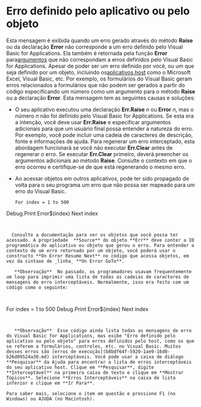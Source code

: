 
# Erro definido pelo aplicativo ou pelo objeto

Esta mensagem é exibida quando um erro gerado através do método  **Raise** ou da declaração **Error** não corresponde a um erro definido pelo Visual Basic for Applications. Ela também é retornada pela função **Error** para[argumentos](b8bdf64f-5920-1ae9-16d0-b26d09524a30.md) que não correspondam a erros definidos pelo Visual Basic for Applications. Apesar de poder ser um erro definido por você, ou um que seja definido por um objeto, incluindo os[aplicativos host](b8bdf64f-5920-1ae9-16d0-b26d09524a30.md) como o Microsoft Excel, Visual Basic, etc. Por exemplo, os formulários do Visual Basic geram erros relacionados a formulários que não podem ser gerados a partir do código especificando um número como um argumento para o método **Raise** ou a declaração **Error**. Esta mensagem tem as seguintes causas e soluções:



- O seu aplicativo executou uma declaração  **Err.Raise** _n_ ou **Error** _n_, mas o número _n_ não foi definido pelo Visual Basic for Applications. Se esta era a intenção, você deve usar **Err.Raise** e especificar argumentos adicionais para que um usuário final possa entender a natureza do erro. Por exemplo, você pode incluir uma cadeia de caracteres de descrição, fonte e informações de ajuda. Para regenerar um erro interceptado, esta abordagem funcionará se você não executar **Err.Clear** antes de regenerar o erro. Se executar **Err.Clear** primeiro, deverá preencher os argumentos adicionais ao método **Raise**. Consulte o contexto em que o erro ocorreu e certifique-se de que está regenerando o mesmo erro.
    
- Ao acessar objetos em outros aplicativos, pode ter sido propagado de volta para o seu programa um erro que não possa ser mapeado para um erro do Visual Basic.
    
  ```
  For index = 1 to 500 
Debug.Print Error$(index) 
Next index 

  ```


    Consulte a documentação para ver os objetos que você possa ter acessado. A propriedade  **Source** do objeto **Err** deve conter a ID programática do aplicativo ou objeto que gerou o erro. Para entender o contexto de um erro retornado por um objeto, você poderá usar o constructo **On Error Resume Next** no código que acessa objetos, em vez da sintaxe de _linha_ **On Error GoTo**.
    
     **Observação**  No passado, os programadores usavam frequentemente um loop para imprimir uma lista de todas as cadeias de caracteres de mensagens de erro interceptáveis. Normalmente, isso era feito com um código como o seguinte:



  ```
  For index = 1 to 500
Debug.Print Error$(index)
Next index

  ```


     **Observação**  Esse código ainda lista todas as mensagens de erro do Visual Basic for Applications, mas exibe "Erro definido pelo aplicativo ou pelo objeto" para erros definidos pelo host, como os que se referem a formulários, controles, etc. no Visual Basic. Muitos desses erros são [erros de execução](b8bdf64f-5920-1ae9-16d0-b26d09524a30.md) interceptáveis. Você pode usar a caixa de diálogo **Pesquisar** da Ajuda para encontrar a lista de erros interceptáveis do seu aplicativo host. Clique em **Pesquisar**, digite **Interceptável** na primeira caixa de texto e clique em **Mostrar Tópicos**. Selecione **Erros Interceptáveis** na caixa de lista inferior e clique em **Ir Para**.

Para saber mais, selecione o item em questão e pressione F1 (no Windows) ou AJUDA (no Macintosh).
